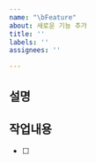 ```yaml
---
name: "\bFeature"
about: 새로운 기능 추가
title: ''
labels: ''
assignees: ''

---
```


## 설명

>

## 작업내용

- [ ]
